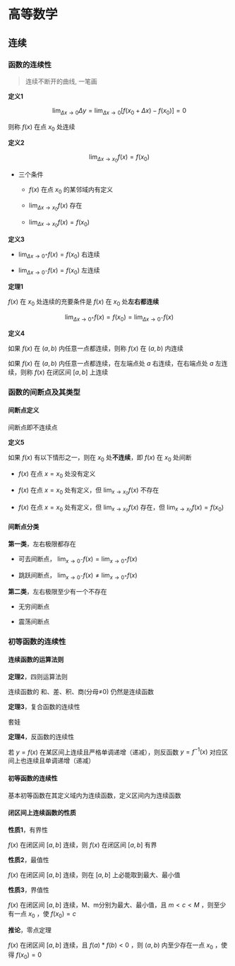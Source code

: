 # 高等数学

## 连续

### 函数的连续性

> 连续不断开的曲线, 一笔画

**定义1**

$$
\lim_{\Delta x\rightarrow 0}\Delta y=\lim_{\Delta x\rightarrow 0} [f(x_0 + \Delta x)-f(x_0)]=0
$$

则称 $f(x)$ 在点 $x_0$ 处连续

**定义2**

$$
\lim_{\Delta x\rightarrow x_0}f(x)=f(x_0)
$$

- 三个条件
  
  - $f(x)$ 在点 $x_0$ 的某邻域内有定义
  
  - $\lim_{\Delta x\rightarrow x_0}f(x)$ 存在
  
  - $\lim_{\Delta x\rightarrow x_0}f(x)=f(x_0)$

**定义3**

- $\lim_{\Delta x\rightarrow 0^+}f(x)=f(x_0)$ 右连续

- $\lim_{\Delta x\rightarrow 0^-}f(x)=f(x_0)$ 左连续

**定理1**

$f(x)$ 在 $x_0$ 处连续的充要条件是 $f(x)$ 在 $x_0$ 处**左右都连续**

$$
\lim_{\Delta x\rightarrow 0^+}f(x)=f(x_0)=\lim_{\Delta x\rightarrow 0^-}f(x)
$$

**定义4**

如果 $f(x)$ 在 $(a, b)$ 内任意一点都连续，则称 $f(x)$ 在 $(a, b)$ 内连续

如果 $f(x)$ 在 $(a, b)$ 内任意一点都连续，在左端点处 $a$ 右连续，在右端点处 $a$ 左连续，则称 $f(x)$ 在闭区间 $[a, b]$ 上连续

### 函数的间断点及其类型

#### 间断点定义

间断点即不连续点

**定义5**

如果 $f(x)$ 有以下情形之一，则在 $x_0$ 处**不连续**，即 $f(x)$ 在 $x_0$ 处间断

- $f(x)$ 在点 $x=x_0$ 处没有定义

- $f(x)$ 在点 $x=x_0$ 处有定义，但 $\lim_{x\rightarrow x_0}f(x)$ 不存在

- $f(x)$ 在点 $x=x_0$ 处有定义，但 $\lim_{x\rightarrow x_0}f(x)$ 存在，但 $\lim_{x\rightarrow x_0}f(x)=f(x_0)$

#### 间断点分类

**第一类**，左右极限都存在

- 可去间断点， $\lim_{x\rightarrow 0^-}f(x)=\lim_{x\rightarrow 0^+}f(x)$

- 跳跃间断点， $\lim_{x\rightarrow 0^-}f(x)\not=\lim_{x\rightarrow 0^+}f(x)$

**第二类**，左右极限至少有一个不存在

- 无穷间断点

- 震荡间断点

### 初等函数的连续性

#### 连续函数的运算法则

**定理2**，四则运算法则

连续函数的 和、差、积、商(分母$\not=$0) 仍然是连续函数

**定理3**，复合函数的连续性

套娃

**定理4**，反函数的连续性

若 $y=f(x)$ 在某区间上连续且严格单调递增（递减），则反函数 $y=f^{-1}(x)$ 对应区间上也连续且单调递增（递减）

#### 初等函数的连续性

基本初等函数在其定义域内为连续函数，定义区间内为连续函数

#### 闭区间上连续函数的性质

**性质1**，有界性

$f(x)$ 在闭区间 $[a, b]$ 连续，则 $f(x)$ 在闭区间 $[a, b]$ 有界

**性质2**，最值性

$f(x)$ 在闭区间 $[a, b]$ 连续，则在 $[a, b]$ 上必能取到最大、最小值

**性质3**，界值性

$f(x)$ 在闭区间 $[a, b]$ 连续，M、m分别为最大、最小值，且 $m<c<M$ ，则至少有一点 $x_0$ ，使 $f(x_0)=c$

**推论**，零点定理

$f(x)$ 在闭区间 $[a, b]$ 连续，且 $f(a) * f(b) < 0$ ，则 $(a, b)$ 内至少存在一点 $x_0$ ，使得 $f(x_0)=0$ 

